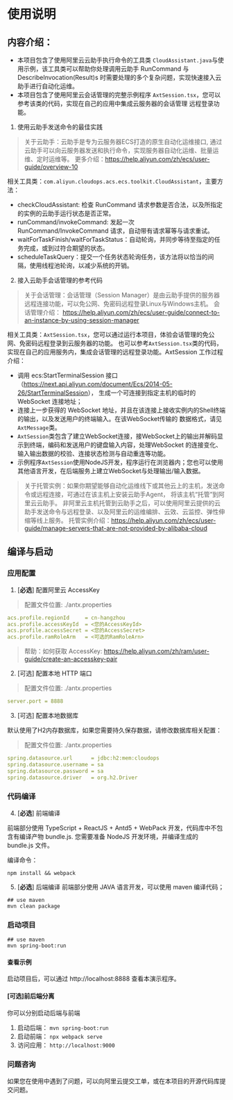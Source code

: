 # 使用说明

## 内容介绍：
  - 本项目包含了使用阿里云云助手执行命令的工具类 ```CloudAssistant.java```与使用示例，该工具类可以帮助你处理调用云助手 RunCommand
    与 DescribeInvocation(Result)s 时需要处理的多个复杂问题，实现快速接入云助手进行自动化运维。
  - 本项目包含了使用阿里云会话管理的完整示例程序 ```AxtSession.tsx```，您可以参考该类的代码，实现在自己的应用中集成云服务器的会话管理
    远程登录功能。

1. 使用云助手发送命令的最佳实践
> 关于云助手：云助手是专为云服务器ECS打造的原生自动化运维接口, 通过云助手可以向云服务器发送和执行命令，实现服务器自动化运维、批量运维、定时运维等。
> 更多介绍：<https://help.aliyun.com/zh/ecs/user-guide/overview-10>

相关工具类：```com.aliyun.cloudops.acs.ecs.toolkit.CloudAssistant```，主要方法：
  - checkCloudAssistant: 检查 RunCommand 请求参数是否合法，以及所指定的实例的云助手运行状态是否正常。
  - runCommand/invokeCommand: 发起一次 RunCommand/InvokeCommand 请求，自动带有请求幂等与请求重试。
  - waitForTaskFinish/waitForTaskStatus：自动轮询，并同步等待至指定的任务完成，或到过符合期望的状态。
  - scheduleTaskQuery：提交一个任务状态轮询任务，该方法将以恰当的间隔，使用线程池轮询，以减少系统的开销。

2. 接入云助手会话管理的参考代码

> 关于会话管理：会话管理（Session Manager）是由云助手提供的服务器远程连接功能，可以免公网、免密码远程登录Linux与Windows主机。
> 会话管理介绍： <https://help.aliyun.com/zh/ecs/user-guide/connect-to-an-instance-by-using-session-manager>

相关工具类：```AxtSession.tsx```，您可以通过运行本项目，体验会话管理的免公网、免密码远程登录到云服务器的功能。
也可以参考```AxtSession.tsx```类的代码，实现在自己的应用服务内，集成会话管理的远程登录功能。AxtSession 工作过程介绍：
  - 调用 ecs:StartTerminalSession 接口（<https://next.api.aliyun.com/document/Ecs/2014-05-26/StartTerminalSession>），
    生成一个可连接到指定主机的临时的 WebSocket 连接地址；
  - 连接上一步获得的 WebSocket 地址，并且在该连接上接收实例内的Shell终端的输出，以及发送用户的终端输入。在该WebSocket传输的
    数据格式，请见 ```AxtMessage```类。
  - ```AxtSession```类包含了建立WebSocket连接，接WebSocket上的输出并解码显示到终端，编码和发送用户的键盘输入内容，处理WebSocket
    的连接变化、输入输出数据的校验、连接状态检测与自动重连等功能。
  - 示例程序```AxtSession```使用NodeJS开发，程序运行在浏览器内；您也可以使用其他语言开发，在后端服务上建立WebSocket与处理输出/输入数据。

> 关于托管实例：如果你期望能够自动化运维线下或其他云上的主机，发送命令或远程连接，可通过在该主机上安装云助手Agent， 将该主机“托管”到阿里云云助手。
> 非阿里云主机托管到云助手之后，可以使用阿里云提供的云助手发送命令与远程登录、以及阿里云的运维编排、云效、云监控、弹性伸缩等线上服务。
> 托管实例介绍：<https://help.aliyun.com/zh/ecs/user-guide/manage-servers-that-are-not-provided-by-alibaba-cloud>

## 编译与启动

### 应用配置

1. [**必选**] 配置阿里云 AccessKey
> 配置文件位置: ./antx.properties
```yaml
acs.profile.regionId     = cn-hangzhou
acs.profile.accessKeyId  = <您的AccessKeyId>
acs.profile.accessSecret = <您的AccessSecret>
acs.profile.ramRoleArm   = <可选的RamRoleArn>
```
> 帮助：如何获取 AccessKey: <https://help.aliyun.com/zh/ram/user-guide/create-an-accesskey-pair>

2. [可选] 配置本地 HTTP 端口
> 配置文件位置: ./antx.properties
```yaml
server.port = 8888
```

3. [可选] 配置本地数据库 

默认使用了H2内存数据库，如果您需要持久保存数据，请修改数据库相关配置：
> 配置文件位置: ./antx.properties
```yaml
spring.datasource.url      = jdbc:h2:mem:cloudops
spring.datasource.username = sa
spring.datasource.password = sa
spring.datasource.driver   = org.h2.Driver
```

### 代码编译
4. [**必选**] 前端编译

前端部分使用 TypeScript + ReactJS + Antd5 + WebPack 开发，代码库中不包含有编译产物 bundle.js. 
您需要准备 NodeJS 开发环境，并编译生成的 bundle.js 文件。

编译命令：
```shell
npm install && webpack
```

5. [**必选**]  后端编译
前端部分使用 JAVA 语言开发，可以使用 maven 编译代码；

```shell
## use maven
mvn clean package
```

### 启动项目
```shell
## use maven
mvn spring-boot:run
```

#### 查看示例
启动项目后，可以通过 http://localhost:8888 查看本演示程序。

#### [可选]前后端分离
你可以分别启动后端与前端
1. 启动后端： ```mvn spring-boot:run```
2. 启动前端： ```npx webpack serve```
3. 访问应用： ```http://localhost:9000```

### 问题咨询
如果您在使用中遇到了问题，可以向阿里云提交工单，或在本项目的开源代码库提交问题。
